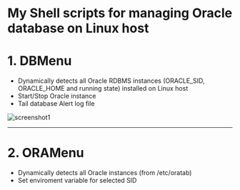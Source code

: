 My Shell scripts for managing Oracle database on Linux host
===========================================================

# 1. DBMenu

- Dynamically detects all Oracle RDBMS instances (ORACLE_SID, ORACLE_HOME and running state) installed on Linux host
- Start/Stop Oracle instance
- Tail database Alert log file

![screenshot1](https://user-images.githubusercontent.com/47243245/52118646-3366f700-2617-11e9-8081-21d2dbb1c860.png)

--------------------------------------------------------------------------------------------------------------------

# 2. ORAMenu

- Dynamically detects all Oracle instances (from /etc/oratab)
- Set enviroment variable for selected SID

